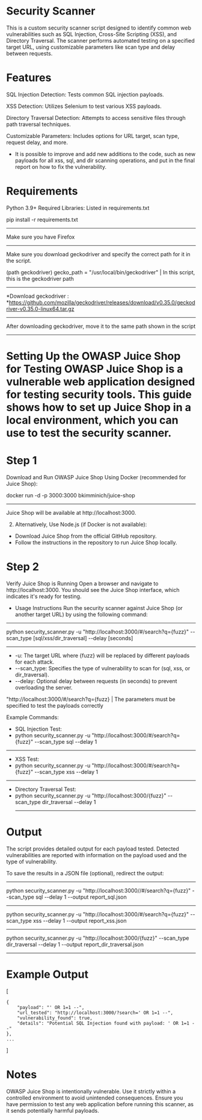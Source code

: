 Security Scanner
===

This is a custom security scanner script designed to identify common web vulnerabilities such as SQL Injection, Cross-Site Scripting (XSS), and Directory Traversal. The scanner performs automated testing on a specified target URL,
using customizable parameters like scan type and delay between requests.

Features
==
SQL Injection Detection: Tests common SQL injection payloads.

XSS Detection: Utilizes Selenium to test various XSS payloads.

Directory Traversal Detection: Attempts to access sensitive files through path traversal techniques.

Customizable Parameters: Includes options for URL target, scan type, request delay, and more.

* It is possible to improve and add new additions to the code, such as new payloads for all xss, sql, and dir scanning operations, and put in the final report on how to fix the vulnerability.

Requirements
==
Python 3.9+
Required Libraries: Listed in requirements.txt

pip install -r requirements.txt
*****************************************************
Make sure you have Firefox
*****************************************************
Make sure you download geckodriver and specify the correct path for it in the script.

(path geckodriver)
gecko_path = "/usr/local/bin/geckodriver" | In this script, this is the geckodriver path
*****************************************************
*Download geckodriver :
*https://github.com/mozilla/geckodriver/releases/download/v0.35.0/geckodriver-v0.35.0-linux64.tar.gz
*******************
After downloading geckodriver, move it to the same path shown in the script
*****************************************************
Setting Up the OWASP Juice Shop for Testing
OWASP Juice Shop is a vulnerable web application designed for testing security tools. This guide shows how to set up Juice Shop in a local environment, 
which you can use to test the security scanner.
=
Step 1
======
Download and Run OWASP Juice Shop
Using Docker (recommended for Juice Shop):

docker run -d -p 3000:3000 bkimminich/juice-shop
*******
Juice Shop will be available at http://localhost:3000.

2. Alternatively, Use Node.js (if Docker is not available):

*  Download Juice Shop from the official GitHub repository.
*  Follow the instructions in the repository to run Juice Shop locally.

Step 2
======
Verify Juice Shop is Running
Open a browser and navigate to http://localhost:3000. You should see the Juice Shop interface, which indicates it's ready for testing.

* Usage Instructions
Run the security scanner against Juice Shop (or another target URL) by using the following command:
******************************************************************************************************************
python security_scanner.py -u "http://localhost:3000/#/search?q={fuzz}" --scan_type [sql/xss/dir_traversal] --delay [seconds]
******************************************************************************************************************
* -u: The target URL where {fuzz} will be replaced by different payloads for each attack.
* --scan_type: Specifies the type of vulnerability to scan for (sql, xss, or dir_traversal).
* --delay: Optional delay between requests (in seconds) to prevent overloading the server.


"http://localhost:3000/#/search?q={fuzz}  | The parameters must be specified to test the payloads correctly
 
Example Commands:

* SQL Injection Test:
* python security_scanner.py -u "http://localhost:3000/#/search?q={fuzz}" --scan_type sql --delay 1
------
* XSS Test:
*  python security_scanner.py -u "http://localhost:3000/#/search?q={fuzz}" --scan_type xss --delay 1
------
* Directory Traversal Test:
* python security_scanner.py -u "http://localhost:3000/{fuzz}" --scan_type dir_traversal --delay 1
  *****************************************************************************
Output
==
The script provides detailed output for each payload tested. 
Detected vulnerabilities are reported with information on the payload used and the type of vulnerability.

To save the results in a JSON file (optional), redirect the output:
*********************************************************************************
python security_scanner.py -u "http://localhost:3000//#/search?q={fuzz}" --scan_type sql --delay 1 --output report_sql.json
*********************************************************************************
python security_scanner.py -u "http://localhost:3000/#/search?q={fuzz}" --scan_type xss --delay 1 --output report_xss.json
*********************************************************************************
python security_scanner.py -u "http://localhost:3000/{fuzz}" --scan_type dir_traversal --delay 1 --output report_dir_traversal.json
*********************************************************************************


Example Output
===
[
    
    
    {
        "payload": "' OR 1=1 --",
        "url_tested": "http://localhost:3000/?search=' OR 1=1 --",
        "vulnerability_found": true,
        "details": "Potential SQL Injection found with payload: ' OR 1=1 --"
    },
    ...
]


Notes
==

OWASP Juice Shop is intentionally vulnerable. Use it strictly within a controlled environment to avoid unintended consequences.
Ensure you have permission to test any web application before running this scanner, as it sends potentially harmful payloads.


